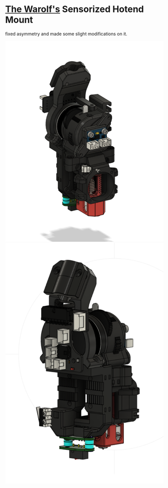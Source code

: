 # [The Warolf's](https://github.com/TheWarolf/Voron-Personal-Mods/tree/main/V2/Long_Mantis_Toolhead/Sensorized_Hotend_Mount) Sensorized Hotend Mount

fixed asymmetry and made some slight modifications on it.

![1](images/2022-04-21T22_36_35.png)
![2](images/2022-04-21T22_37_08.png)



